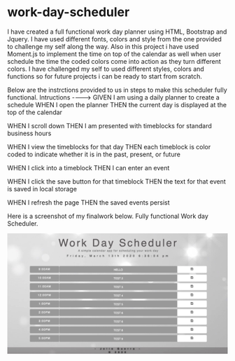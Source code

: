 # work-day-scheduler
I have created a full functional work day planner using HTML, Bootstrap and Jquery. I have used different fonts, colors and style from the one provided to challenge my self along the way.
Also in this project i have used Moment.js to implement the time on top of the calendar as well when user schedule the time the coded colors come into action as they turn different colors.
I have challenged my self to used different styles, colors and functions so for future projects i can be ready to start from scratch.

Below are the instrctions provided to us in steps to make this scheduler fully functional.
Intructions ---->
GIVEN I am using a daily planner to create a schedule
WHEN I open the planner
THEN the current day is displayed at the top of the calendar

WHEN I scroll down
THEN I am presented with timeblocks for standard business hours

WHEN I view the timeblocks for that day
THEN each timeblock is color coded to indicate whether it is in the past, present, or future

WHEN I click into a timeblock
THEN I can enter an event

WHEN I click the save button for that timeblock
THEN the text for that event is saved in local storage

WHEN I refresh the page
THEN the saved events persist

Here is a screenshot of my finalwork below. Fully functional Work day Scheduler.

![](images/Screenshot.jpeg)
